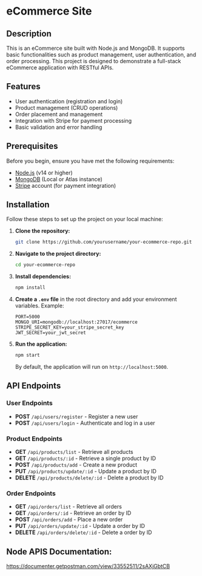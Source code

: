 # eCommerce Site

## Description

This is an eCommerce site built with Node.js and MongoDB. It supports basic functionalities such as product management, user authentication, and order processing. This project is designed to demonstrate a full-stack eCommerce application with RESTful APIs.

## Features

- User authentication (registration and login)
- Product management (CRUD operations)
- Order placement and management
- Integration with Stripe for payment processing
- Basic validation and error handling

## Prerequisites

Before you begin, ensure you have met the following requirements:

- [Node.js](https://nodejs.org/) (v14 or higher)
- [MongoDB](https://www.mongodb.com/) (Local or Atlas instance)
- [Stripe](https://stripe.com/) account (for payment integration)

## Installation

Follow these steps to set up the project on your local machine:

1. **Clone the repository:**

    ```bash
    git clone https://github.com/yourusername/your-ecommerce-repo.git
    ```

2. **Navigate to the project directory:**

    ```bash
    cd your-ecommerce-repo
    ```

3. **Install dependencies:**

    ```bash
    npm install
    ```

4. **Create a `.env` file** in the root directory and add your environment variables. Example:

    ```env
    PORT=5000
    MONGO_URI=mongodb://localhost:27017/ecommerce
    STRIPE_SECRET_KEY=your_stripe_secret_key
    JWT_SECRET=your_jwt_secret
    ```

5. **Run the application:**

    ```bash
    npm start
    ```

   By default, the application will run on `http://localhost:5000`.

## API Endpoints

### User Endpoints

- **POST** `/api/users/register` - Register a new user
- **POST** `/api/users/login` - Authenticate and log in a user

### Product Endpoints

- **GET** `/api/products/list` - Retrieve all products
- **GET** `/api/products/:id` - Retrieve a single product by ID
- **POST** `/api/products/add` - Create a new product
- **PUT** `/api/products/update/:id` - Update a product by ID
- **DELETE** `/api/products/delete/:id` - Delete a product by ID

### Order Endpoints

- **GET** `/api/orders/list` - Retrieve all orders
- **GET** `/api/orders/:id` - Retrieve an order by ID
- **POST** `/api/orders/add` - Place a new order
- **PUT** `/api/orders/update/:id` - Update a order by ID
- **DELETE** `/api/orders/delete/:id` - Delete a order by ID



## Node APIS Documentation:
https://documenter.getpostman.com/view/33552511/2sAXjGbtCB
